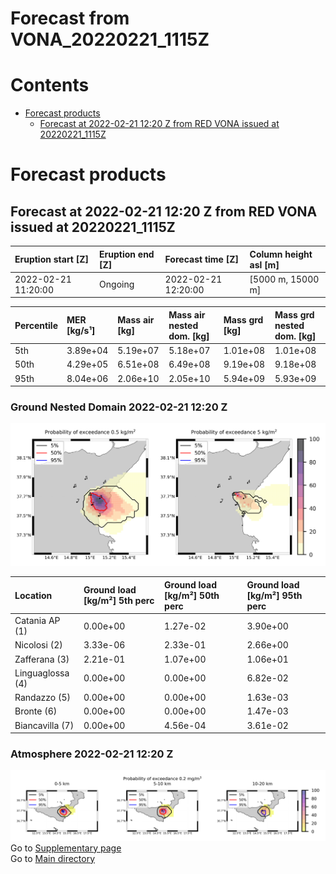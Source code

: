 
Forecast from VONA_20220221_1115Z
=================================

Contents
========

* [Forecast products](#forecast-products)
	* [Forecast at 2022-02-21 12:20 Z from RED VONA issued at 20220221_1115Z](#forecast-at-2022-02-21-1220-z-from-red-vona-issued-at-20220221_1115z)

# Forecast products

## Forecast at 2022-02-21 12:20 Z from RED VONA issued at 20220221_1115Z
  

|Eruption start [Z]|Eruption end [Z]|Forecast time [Z]|Column height asl [m]|
| :--- | :--- | :--- | :--- |
|2022-02-21 11:20:00|Ongoing|2022-02-21 12:20:00|[5000 m, 15000 m]|
  
  

|Percentile|MER [kg/s¹]|Mass air [kg]|Mass air nested dom. [kg]|Mass grd [kg]|Mass grd nested dom. [kg]|
| :--- | :--- | :--- | :--- | :--- | :--- |
|5th|3.89e+04|5.19e+07|5.18e+07|1.01e+08|1.01e+08|
|50th|4.29e+05|6.51e+08|6.49e+08|9.19e+08|9.18e+08|
|95th|8.04e+06|2.06e+10|2.05e+10|5.94e+09|5.93e+09|
  

### Ground Nested Domain 2022-02-21 12:20 Z
  
![](./figures/probability_grd_2022_02_21_1220_grid_1_1.png)  
  
  
  
  
  
  

|Location|Ground load [kg/m²] 5th perc|Ground load [kg/m²] 50th perc|Ground load [kg/m²] 95th perc|
| :--- | :--- | :--- | :--- |
|Catania AP (1)|0.00e+00|1.27e-02|3.90e+00|
|Nicolosi (2)|3.33e-06|2.33e-01|2.66e+00|
|Zafferana (3)|2.21e-01|1.07e+00|1.06e+01|
|Linguaglossa (4)|0.00e+00|0.00e+00|6.82e-02|
|Randazzo (5)|0.00e+00|0.00e+00|1.63e-03|
|Bronte (6)|0.00e+00|0.00e+00|1.47e-03|
|Biancavilla (7)|0.00e+00|4.56e-04|3.61e-02|
  

### Atmosphere 2022-02-21 12:20 Z
  
![](./figures/probability_air_2022_02_21_1220_grid_2_conclev_1_1.png)  
Go to [Supplementary page](Supplementary_page.md)  
Go to [Main directory](https://github.com/federicapardini/Real_time_ash_forecast)